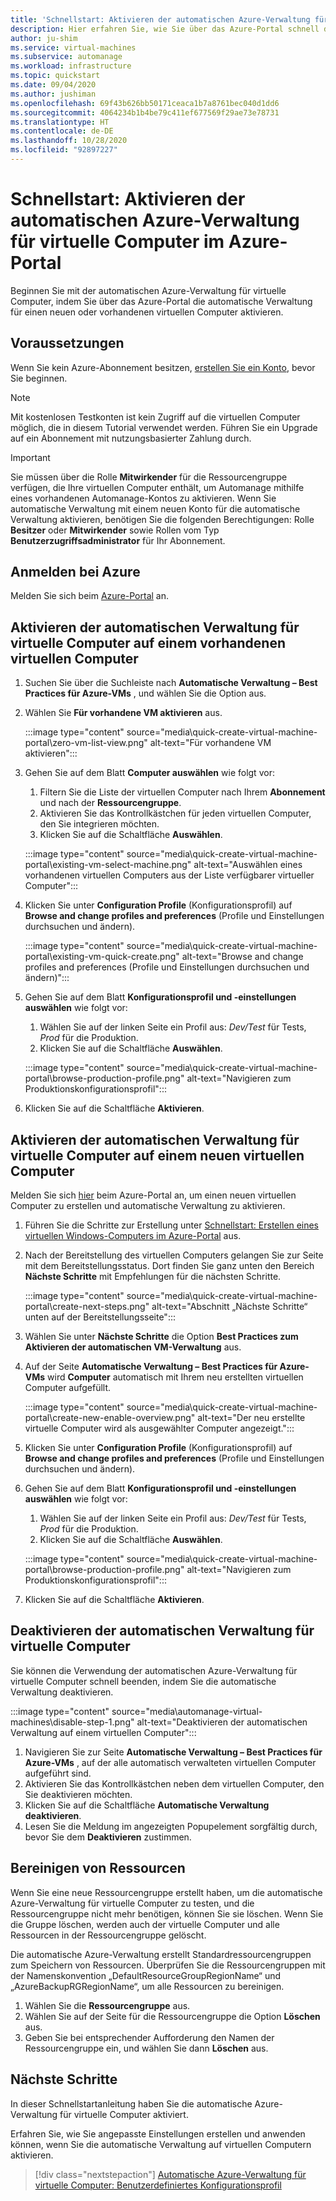 ```yaml
---
title: 'Schnellstart: Aktivieren der automatischen Azure-Verwaltung für virtuelle Computer über das Azure-Portal'
description: Hier erfahren Sie, wie Sie über das Azure-Portal schnell die automatische Verwaltung für virtuelle Computer auf einem neuen oder vorhandenen virtuellen Computer aktivieren.
author: ju-shim
ms.service: virtual-machines
ms.subservice: automanage
ms.workload: infrastructure
ms.topic: quickstart
ms.date: 09/04/2020
ms.author: jushiman
ms.openlocfilehash: 69f43b626bb50171ceaca1b7a8761bec040d1dd6
ms.sourcegitcommit: 4064234b1b4be79c411ef677569f29ae73e78731
ms.translationtype: HT
ms.contentlocale: de-DE
ms.lasthandoff: 10/28/2020
ms.locfileid: "92897227"
---
```

# <a name="quickstart-enable-azure-automanage-for-virtual-machines-in-the-azure-portal"></a>Schnellstart: Aktivieren der automatischen Azure-Verwaltung für virtuelle Computer im Azure-Portal

Beginnen Sie mit der automatischen Azure-Verwaltung für virtuelle Computer, indem Sie über das Azure-Portal die automatische Verwaltung für einen neuen oder vorhandenen virtuellen Computer aktivieren.


## <a name="prerequisites"></a>Voraussetzungen

Wenn Sie kein Azure-Abonnement besitzen, [erstellen Sie ein Konto](https://azure.microsoft.com/pricing/purchase-options/pay-as-you-go/), bevor Sie beginnen.

> [!NOTE]
> Mit kostenlosen Testkonten ist kein Zugriff auf die virtuellen Computer möglich, die in diesem Tutorial verwendet werden. Führen Sie ein Upgrade auf ein Abonnement mit nutzungsbasierter Zahlung durch.

> [!IMPORTANT]
> Sie müssen über die Rolle **Mitwirkender** für die Ressourcengruppe verfügen, die Ihre virtuellen Computer enthält, um Automanage mithilfe eines vorhandenen Automanage-Kontos zu aktivieren. Wenn Sie automatische Verwaltung mit einem neuen Konto für die automatische Verwaltung aktivieren, benötigen Sie die folgenden Berechtigungen: Rolle **Besitzer** oder **Mitwirkender** sowie Rollen vom Typ **Benutzerzugriffsadministrator** für Ihr Abonnement.


## <a name="sign-in-to-azure"></a>Anmelden bei Azure

Melden Sie sich beim [Azure-Portal](https://portal.azure.com/) an.


## <a name="enable-automanage-for-vms-on-an-existing-vm"></a>Aktivieren der automatischen Verwaltung für virtuelle Computer auf einem vorhandenen virtuellen Computer

1. Suchen Sie über die Suchleiste nach **Automatische Verwaltung – Best Practices für Azure-VMs** , und wählen Sie die Option aus.

2. Wählen Sie **Für vorhandene VM aktivieren** aus.

    :::image type="content" source="media\quick-create-virtual-machine-portal\zero-vm-list-view.png" alt-text="Für vorhandene VM aktivieren":::

3. Gehen Sie auf dem Blatt **Computer auswählen** wie folgt vor:
    1. Filtern Sie die Liste der virtuellen Computer nach Ihrem **Abonnement** und nach der **Ressourcengruppe**.
    1. Aktivieren Sie das Kontrollkästchen für jeden virtuellen Computer, den Sie integrieren möchten.
    1. Klicken Sie auf die Schaltfläche **Auswählen**.

    :::image type="content" source="media\quick-create-virtual-machine-portal\existing-vm-select-machine.png" alt-text="Auswählen eines vorhandenen virtuellen Computers aus der Liste verfügbarer virtueller Computer":::

4. Klicken Sie unter **Configuration Profile** (Konfigurationsprofil) auf **Browse and change profiles and preferences** (Profile und Einstellungen durchsuchen und ändern).

    :::image type="content" source="media\quick-create-virtual-machine-portal\existing-vm-quick-create.png" alt-text="Browse and change profiles and preferences (Profile und Einstellungen durchsuchen und ändern)":::

5. Gehen Sie auf dem Blatt **Konfigurationsprofil und -einstellungen auswählen** wie folgt vor:
    1. Wählen Sie auf der linken Seite ein Profil aus: *Dev/Test* für Tests, *Prod* für die Produktion.
    1. Klicken Sie auf die Schaltfläche **Auswählen**.

    :::image type="content" source="media\quick-create-virtual-machine-portal\browse-production-profile.png" alt-text="Navigieren zum Produktionskonfigurationsprofil":::

6. Klicken Sie auf die Schaltfläche **Aktivieren**.


## <a name="enable-automanage-for-vms-on-a-new-vm"></a>Aktivieren der automatischen Verwaltung für virtuelle Computer auf einem neuen virtuellen Computer

Melden Sie sich [hier](https://aka.ms/automanageportalnextstep) beim Azure-Portal an, um einen neuen virtuellen Computer zu erstellen und automatische Verwaltung zu aktivieren.

1. Führen Sie die Schritte zur Erstellung unter [Schnellstart: Erstellen eines virtuellen Windows-Computers im Azure-Portal](..\virtual-machines\windows\quick-create-portal.md) aus.

2. Nach der Bereitstellung des virtuellen Computers gelangen Sie zur Seite mit dem Bereitstellungsstatus. Dort finden Sie ganz unten den Bereich **Nächste Schritte** mit Empfehlungen für die nächsten Schritte.

    :::image type="content" source="media\quick-create-virtual-machine-portal\create-next-steps.png" alt-text="Abschnitt „Nächste Schritte“ unten auf der Bereitstellungsseite":::

3. Wählen Sie unter **Nächste Schritte** die Option **Best Practices zum Aktivieren der automatischen VM-Verwaltung** aus.

4. Auf der Seite **Automatische Verwaltung – Best Practices für Azure-VMs** wird **Computer** automatisch mit Ihrem neu erstellten virtuellen Computer aufgefüllt.

    :::image type="content" source="media\quick-create-virtual-machine-portal\create-new-enable-overview.png" alt-text="Der neu erstellte virtuelle Computer wird als ausgewählter Computer angezeigt.":::

5. Klicken Sie unter **Configuration Profile** (Konfigurationsprofil) auf **Browse and change profiles and preferences** (Profile und Einstellungen durchsuchen und ändern).

6. Gehen Sie auf dem Blatt **Konfigurationsprofil und -einstellungen auswählen** wie folgt vor:
    1. Wählen Sie auf der linken Seite ein Profil aus: *Dev/Test* für Tests, *Prod* für die Produktion.
    1. Klicken Sie auf die Schaltfläche **Auswählen**.

    :::image type="content" source="media\quick-create-virtual-machine-portal\browse-production-profile.png" alt-text="Navigieren zum Produktionskonfigurationsprofil":::

7. Klicken Sie auf die Schaltfläche **Aktivieren**.

## <a name="disable-automanage-for-vms"></a>Deaktivieren der automatischen Verwaltung für virtuelle Computer

Sie können die Verwendung der automatischen Azure-Verwaltung für virtuelle Computer schnell beenden, indem Sie die automatische Verwaltung deaktivieren.

:::image type="content" source="media\automanage-virtual-machines\disable-step-1.png" alt-text="Deaktivieren der automatischen Verwaltung auf einem virtuellen Computer":::

1. Navigieren Sie zur Seite **Automatische Verwaltung – Best Practices für Azure-VMs** , auf der alle automatisch verwalteten virtuellen Computer aufgeführt sind.
1. Aktivieren Sie das Kontrollkästchen neben dem virtuellen Computer, den Sie deaktivieren möchten.
1. Klicken Sie auf die Schaltfläche **Automatische Verwaltung deaktivieren**.
1. Lesen Sie die Meldung im angezeigten Popupelement sorgfältig durch, bevor Sie dem **Deaktivieren** zustimmen.


## <a name="clean-up-resources"></a>Bereinigen von Ressourcen

Wenn Sie eine neue Ressourcengruppe erstellt haben, um die automatische Azure-Verwaltung für virtuelle Computer zu testen, und die Ressourcengruppe nicht mehr benötigen, können Sie sie löschen. Wenn Sie die Gruppe löschen, werden auch der virtuelle Computer und alle Ressourcen in der Ressourcengruppe gelöscht.

Die automatische Azure-Verwaltung erstellt Standardressourcengruppen zum Speichern von Ressourcen. Überprüfen Sie die Ressourcengruppen mit der Namenskonvention „DefaultResourceGroupRegionName“ und „AzureBackupRGRegionName“, um alle Ressourcen zu bereinigen.

1. Wählen Sie die **Ressourcengruppe** aus.
1. Wählen Sie auf der Seite für die Ressourcengruppe die Option **Löschen** aus.
1. Geben Sie bei entsprechender Aufforderung den Namen der Ressourcengruppe ein, und wählen Sie dann **Löschen** aus.


## <a name="next-steps"></a>Nächste Schritte

In dieser Schnellstartanleitung haben Sie die automatische Azure-Verwaltung für virtuelle Computer aktiviert. 

Erfahren Sie, wie Sie angepasste Einstellungen erstellen und anwenden können, wenn Sie die automatische Verwaltung auf virtuellen Computern aktivieren. 

> [!div class="nextstepaction"]
> [Automatische Azure-Verwaltung für virtuelle Computer: Benutzerdefiniertes Konfigurationsprofil](virtual-machines-custom-preferences.md)
